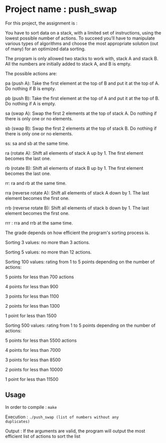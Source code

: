 # Project name : push_swap

For this project, the assignment is : 

You have to sort data on a stack, with a limited set of instructions, using the lowest possible number of actions. To succeed you’ll have to manipulate various types of algorithms and choose the most appropriate solution (out of many) for an optimized data sorting.

The program is only allowed two stacks to work with, stack A and stack B. All the numbers are initially added to stack A, and B is empty.

The possible actions are:

pa (push A): Take the first element at the top of B and put it at the top of A. Do nothing if B is empty.<br>

pb (push B): Take the first element at the top of A and put it at the top of B. Do nothing if A is empty.<br>

sa (swap A): Swap the first 2 elements at the top of stack A. Do nothing if there is only one or no elements.<br>

sb (swap B): Swap the first 2 elements at the top of stack B. Do nothing if there is only one or no elements.<br>

ss: sa and sb at the same time.<br>

ra (rotate A): Shift all elements of stack A up by 1. The first element becomes the last one.<br>

rb (rotate B): Shift all elements of stack B up by 1. The first element becomes the last one.<br>

rr: ra and rb at the same time.<br>

rra (reverse rotate A): Shift all elements of stack A down by 1. The last element becomes the first one.<br>

rrb (reverse rotate B): Shift all elements of stack b down by 1. The last element becomes the first one.<br>

rrr : rra and rrb at the same time.<br>

The grade depends on how efficient the program's sorting process is.<br>

Sorting 3 values: no more than 3 actions.<br>

Sorting 5 values: no more than 12 actions.<br>

Sorting 100 values: rating from 1 to 5 points depending on the number of actions:<br>

5 points for less than 700 actions<br>

4 points for less than 900<br>

3 points for less than 1100<br>

2 points for less than 1300<br>

1 point for less than 1500<br>

Sorting 500 values: rating from 1 to 5 points depending on the number of actions:<br>

5 points for less than 5500 actions<br>

4 points for less than 7000<br>

3 points for less than 8500<br>

2 points for less than 10000<br>

1 point for less than 11500<br>

## Usage

In order to compile :
<code>make</code>

Execution :
<code>./push_swap (list of numbers without any duplicates)</code>

Output :
If the arguments are valid, the program will output the most efficient list of actions to sort the list
